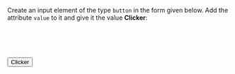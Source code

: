 Create an input element of the type `button` in the form given below. Add the attribute `value` to it and give it the value **Clicker**:

<codeblock language="html" type="exercise" testMode="fixedInput">
<code>
<form>

</form>
</code>

<solution>
<form>
  <input type="button" value="Clicker">
</form>
</solution>
</codeblock>